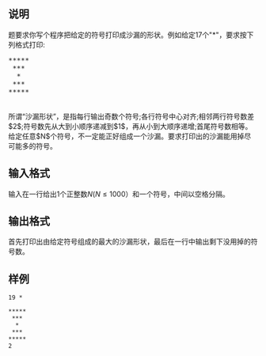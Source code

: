 <h2>说明</h2>

题要求你写个程序把给定的符号打印成沙漏的形状。例如给定$17$个"$*$"，要求按下列格式打印:<br />
<pre>*****
 ***
 &nbsp;*
 ***
*****</pre>
<br />
所谓“沙漏形状”，是指每行输出奇数个符号;各行符号中心对齐;相邻两行符号数差$2$;符号数先从大到小顺序递减到$1$，再从小到大顺序递增;首尾符号数相等。<br />
给定任意$N$个符号，不一定能正好组成一个沙漏。要求打印出的沙漏能用掉尽可能多的符号。
<h2>输入格式</h2>

输入在一行给出$1$个正整数$N$($N≤1000$）和一个符号，中间以空格分隔。

<h2>输出格式</h2>

首先打印出由给定符号组成的最大的沙漏形状，最后在一行中输出剩下没用掉的符号数。

<h2>样例</h2>
<pre><code class="language-input1">19 *</code></pre><pre><code class="language-output1">*****
 ***
  *
 ***
*****
2</code></pre>
